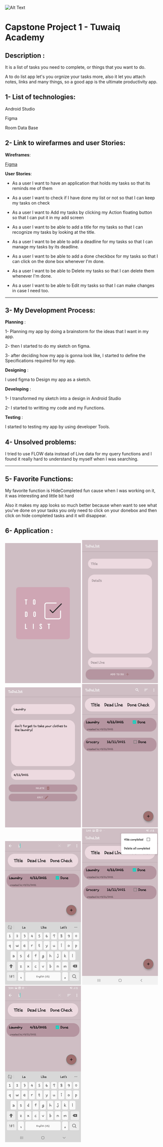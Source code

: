 ![Alt Text](https://camo.githubusercontent.com/37ca472e2afb74974a0314d89af8f470422a79582bed0d188f9927777230195d/68747470733a2f2f6c61756e63682e73612f6173736574732f696d616765732f6c6f676f732f7475776169712d61636164656d792d6c6f676f2e737667)
# Capstone Project 1 - Tuwaiq Academy

## Description : 
It is a list of tasks you need to complete, or things that you want to do. 

A to do list app let's you orgnize your tasks more, also it let you attach notes, links and many things, so a good app is the ultimate productivity app.



## 1- List of technologies:
Android Studio

Figma

Room Data Base 
## 2- Link to wirefarmes and user Stories:
 **Wireframes**:
 
[Figma](https://www.figma.com/file/2XXWFRvXQepcdUS7RJok91/Untitled?node-id=0%3A1)

**User Stories**: 

* As a user I want to have an application that holds my tasks so that its reminds me of them 

* As a user I want to check if I have done my list or not so that I can keep my tasks on check 

* As a user I want to Add my tasks by clicking my  Action floating button so that I can put it in my add screen 

* As a user I want to be able to add a title for my tasks so that I can recognize my tasks by looking at the title.

* As a user I want to be able to add a deadline for my tasks so that I can manage my tasks by its deadline.

* As a user I want to be able to add a done checkbox for my tasks so that I can click on the done box whenever I'm done.

* As a user I want to be able to Delete my tasks so that I can delete them whenever I'm done.

* As a user I want to be able to Edit my tasks so that I can make changes in case I need too. 

<hr>

## 3- My Development Process:
**Planning** : 

  1-  Planning my app by doing a brainstorm for the ideas that I want in my app.

  2- then I started to do my sketch on figma.
  
  3- after deciding how my app is gonna look like, I started to define the Specifications required for my app. 
  

**Designing** :

 I used figma to Design my app as a sketch.

**Developing** :

 1- I transformed my sketch into a design in Android Studio

  2- I started to writting my code and my Functions.
  
**Testing** :


I started to testing my app by using developer Tools.



## 4- Unsolved problems:

I tried to use FLOW data instead of Live data for my query functions and I found it really hard to understand by myself when I was searching. 


<hr>

## 5- Favorite Functions:

My favorite function is HideCompleted fun cause when I was working on it, it was interesting and little bit hard

Also it makes my app looks so much better because when want to see what you've done on your tasks you only need to click on your donebox and then click on hide completed tasks and it will disappear.


## 6- Application :

 [<img src="https://github.com/HalaAlbaqawi/ToDoList/blob/9a510db346af9c8c1a87454822f64f78a017bc88/Splash%20Activity.jpg" width="250"/>](image.png)
 [<img src="https://github.com/HalaAlbaqawi/ToDoList/blob/077e2b90b1bc78e246c0f9fb1f2b0ab118711d57/Add%20fragment.jpg" width="250"/>](image.png)
 [<img src="https://github.com/HalaAlbaqawi/ToDoList/blob/077e2b90b1bc78e246c0f9fb1f2b0ab118711d57/Details%20fragment.jpg" width="250"/>](image.png)
 [<img src="https://github.com/HalaAlbaqawi/ToDoList/blob/077e2b90b1bc78e246c0f9fb1f2b0ab118711d57/20211103_153958.jpg" width="250"/>](image.png)
 [<img src="https://github.com/HalaAlbaqawi/ToDoList/blob/077e2b90b1bc78e246c0f9fb1f2b0ab118711d57/20211103_154458.jpg" width="250"/>](image.png)
 [<img src="https://github.com/HalaAlbaqawi/ToDoList/blob/077e2b90b1bc78e246c0f9fb1f2b0ab118711d57/Screenshot_20211103-134238_ToDoList.jpg" width="250"/>](image.png)
 [<img src="https://github.com/HalaAlbaqawi/ToDoList/blob/077e2b90b1bc78e246c0f9fb1f2b0ab118711d57/Screenshot_20211103-154406_ToDoList.jpg" width="250"/>](image.png)
